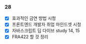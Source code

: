 ### 28

- [x] 효과적인 금연 방법 시청
- [x] 프론트엔드 개발자 취업 마인드셋 시청
- [x] 자바스크립트 딥 다이브 study 14, 15
- [x] FRA422 할 것 정리